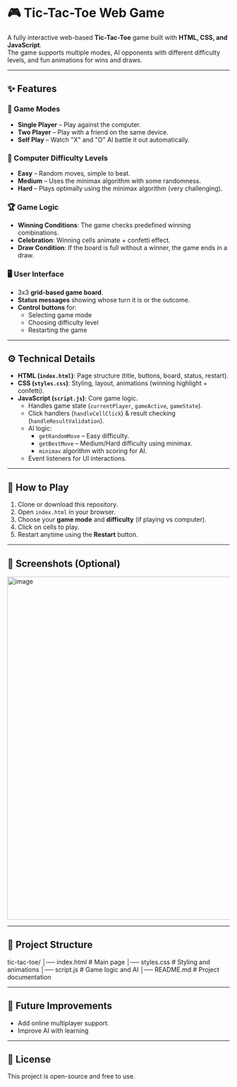 # 🎮 Tic-Tac-Toe Web Game  

A fully interactive web-based **Tic-Tac-Toe** game built with **HTML, CSS, and JavaScript**.  
The game supports multiple modes, AI opponents with different difficulty levels, and fun animations for wins and draws.  

---

## ✨ Features  

### 🎲 Game Modes  
- **Single Player** – Play against the computer.  
- **Two Player** – Play with a friend on the same device.  
- **Self Play** – Watch "X" and "O" AI battle it out automatically.  

### 🧠 Computer Difficulty Levels  
- **Easy** – Random moves, simple to beat.  
- **Medium** – Uses the minimax algorithm with some randomness.  
- **Hard** – Plays optimally using the minimax algorithm (very challenging).  

### 🏆 Game Logic  
- **Winning Conditions**: The game checks predefined winning combinations.  
- **Celebration**: Winning cells animate + confetti effect.  
- **Draw Condition**: If the board is full without a winner, the game ends in a draw.  

### 🖥️ User Interface  
- 3x3 **grid-based game board**.  
- **Status messages** showing whose turn it is or the outcome.  
- **Control buttons** for:  
  - Selecting game mode  
  - Choosing difficulty level  
  - Restarting the game  

---

## ⚙️ Technical Details  

- **HTML (`index.html`)**: Page structure (title, buttons, board, status, restart).  
- **CSS (`styles.css`)**: Styling, layout, animations (winning highlight + confetti).  
- **JavaScript (`script.js`)**: Core game logic.  
  - Handles game state (`currentPlayer`, `gameActive`, `gameState`).  
  - Click handlers (`handleCellClick`) & result checking (`handleResultValidation`).  
  - AI logic:  
    - `getRandomMove` – Easy difficulty.  
    - `getBestMove` – Medium/Hard difficulty using minimax.  
    - `minimax` algorithm with scoring for AI.  
  - Event listeners for UI interactions.  

---

## 🚀 How to Play  

1. Clone or download this repository.  
2. Open `index.html` in your browser.  
3. Choose your **game mode** and **difficulty** (if playing vs computer).  
4. Click on cells to play.  
5. Restart anytime using the **Restart** button.  

---

## 📸 Screenshots (Optional)  
 <img width="705" height="775" alt="image" src="https://github.com/user-attachments/assets/2ec1162b-16ad-404b-b88c-5cea5929a9db" />

---

## 📂 Project Structure  
tic-tac-toe/
│── index.html # Main page
│── styles.css # Styling and animations
│── script.js # Game logic and AI
│── README.md # Project documentation

---

## 🎉 Future Improvements  
- Add online multiplayer support.  
- Improve AI with learning 

---

## 📝 License  
This project is open-source and free to use.  



